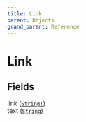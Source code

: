 ```yaml
---
title: Link
parent: Objects
grand_parent: Reference
---
```


# Link

## Fields

<div class="field-entry ">
  <span id="link" class="field-name anchored">link (<code><a href="/docs/reference/scalar/string">String!</a></code>)</span>

  <div class="description-wrapper">

  </div>
</div>

<div class="field-entry ">
  <span id="text" class="field-name anchored">text (<code><a href="/docs/reference/scalar/string">String</a></code>)</span>

  <div class="description-wrapper">

  </div>
</div>

